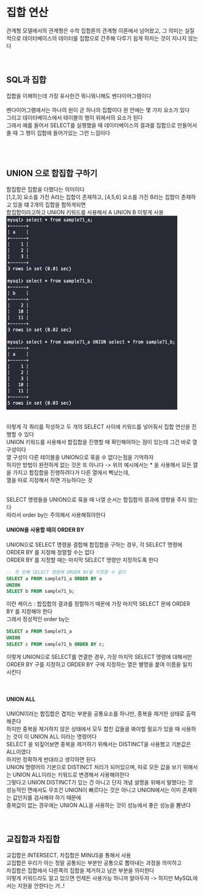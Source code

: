 # 집합 연산

관계형 모델에서의 관계형은 수학 집합론의 관계형 이론에서 넘어왔고, 그 의미는 실질적으로 데이터베이스의 데이터를 집합으로 간주해 다루기 쉽게 하자는 것이 지나지 않는다 <br>
<br><br>

## SQL과 집합

집합을 이해하는데 가장 유사한건 뭐니뭐니해도 벤다이어그램이다 <br>
<br>
벤다이어그램에서는 하나의 원이 곧 하나의 집합이다 원 안에는 몇 가지 요소가 있다 <br>
그리고 데이터베이스에서 테이블의 행이 위에서의 요소가 된다 <br>
그래서 예를 들어서 SELECT를 실행했을 때 데이터베이스의 결과를 집합으로 만들어서 줄 때 그 행이 집합에 들어가있는 그런 느낌이다 <br>
<br><br><br>

## UNION 으로 합집합 구하기

합집합은 집합을 더했다는 의미이다 <br>
[1,2,3] 요소를 가진 A라는 집합이 존재하고, [4,5,6] 요소를 가진 B라는 집합이 존재하고 있을 떄 2개의 집합을 합하게되면 <br>
합집합이라고하고 UNION 키워드를 사용해서  A UNION B 이렇게 사용 <br>
![img.png](images/27-1.png)
<br><br>

이렇게 각 쿼리를 작성하고 두 개의 SELECT 사이에 키워드를 넣어줘서 집합 연산을 진행할 수 있다 <br>
UNION 키워드를 사용해서 합집합을 진행할 때 확인해야하는 점이 있는데 그건 바로 열 구성이다 <br>
열 구성이 다른 테이블을 UNION으로 묶을 수 없다는점을 기억하자 <br>
하지만 방법이 완전하게 없는 것은 또 아니다 -> 위의 예시에서는 * 을 사용해서 모든 열을 가지고 합집합을 진행하려다가 다른 열에서 삑났는데, <br>
열을 따로 지정해서 하면 가능하다는 것 <br>
<br>

SELECT 명령들을 UNION으로 묶을 때 나열 순서는 합집합의 결과에 영향을 주지 않는다 <br>
따라서 order by는 주의해서 사용해줘야한다 <br>

#### UNION을 사용할 때의 ORDER BY

UNION으로 SELECT 명령을 결합해 합집합을 구하는 경우, 각 SELECT 명령에 ORDER BY 를 지정해 정렬할 수는 없다 <br>
ORDER BY 를 지정할 때는 마지막 SELECT 명령만 지정하도록 한다 <br>

```sql
-- 첫 번째 SELECT 명령에 ORDER BY를 지정할 수 없다 
SELECT a FROM sample71_a ORDER BY a
UNION
SELECT b FROM sample71_b;
```

이런 케이스 : 합집합의 결과를 정렬하기 때문에 가장 마지막 SELECT 문에 ORDER BY 를 지정해야 한다 <br>
그래서 정상적인 order by는 <br>

```sql
SELECT a FROM Sample71_a
UNION
SELECT c FROM sample71_b ORDER BY c;
```

이렇게 UNION으로 SELECT를 연결한 경우, 가장 마지막 SELECT 명령에 대해서만 ORDER BY 구를 지정하고 ORDER BY 구에 지정하는 열은 별명을 붙여 이름을 일치 시킨다 <br>
<br><br>

#### UNION ALL
UNION이라는 합집합은 겹치는 부분을 공통요소를 하나만, 중복을 제거한 상태로 출력해준다 <br>
하지만 중복을 제거하지 않은 상태에서 모두 합친 값들을 봐야할 필요가 있을 때 사용하는 것이 이 UNION ALL 이라는 명령어다 <br>
SELECT 을 되짚어보면 중복을 제거하기 위해서는 DISTINCT을 사용했고 기본값은 ALL이였다 <br>
하지만 정확하게 반대라고 생각하면 된다 <br>
UNION 명령어의 기본으로 DISTINCT 처리가 되어있으며, 따로 모든 값을 보기 위해서는 UNION ALL이라는 키워드로 변경해서 사용해야한다 <br>
그렇다고 UNION DISTINCT가 있는 건 아니고 단지 개념 설명을 위해서 말했다는 것 <br>
성능적인 면에서도 무조건 UNION이 빠르다는 것은 아니고 UNION에서는 이미 존재하는 값인지를 검사해야 하기 때문에 <br>
중복값이 없는 경우에는 UNION ALL을 사용하는 것이 성능에서 좋은 성능을 뽐낸다
<br><br><br>


## 교집합과 차집합
교집합은 INTERSECT, 차집합은 MINUS을 통해서 사용 <br>
교집합은 우리가 아는 정말 공통되는 부분만 공통으로 뽑아내는 과정을 의미하고 <br>
차집합은 집합에서 다른쪽의 집합을 제거하고 남은 부분을 의미한다 <br>
이렇게 키워드라도 알고 있으면 언제든 사용가능 하니까 알아두자 -> 하지만 MySQL에서는 지원을 안한다는 거..! <br><br>
<br><br><br>


<br><br><br><br><br><br><br><br><br><br>
